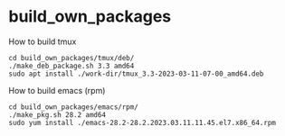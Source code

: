 # build_own_packages
How to build tmux
```
cd build_own_packages/tmux/deb/
./make_deb_package.sh 3.3 amd64
sudo apt install ./work-dir/tmux_3.3-2023-03-11-07-00_amd64.deb
```


How to build emacs (rpm)
```
cd build_own_packages/emacs/rpm/
./make_pkg.sh 28.2 amd64
sudo yum install ./emacs-28.2-28.2.2023.03.11.11.45.el7.x86_64.rpm
```
